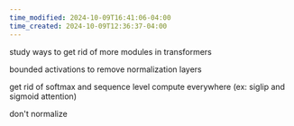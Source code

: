 ```yaml
---
time_modified: 2024-10-09T16:41:06-04:00
time_created: 2024-10-09T12:36:37-04:00
---
```


study ways to get rid of more modules in transformers


bounded activations to remove normalization layers

get rid of softmax and sequence level compute everywhere (ex: siglip and sigmoid attention)

don't normalize 